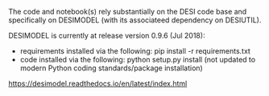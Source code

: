 The code and notebook(s) rely substantially on the DESI code base and specifically on DESIMODEL (with its associateed dependency on DESIUTIL).

DESIMODEL is currently at release version 0.9.6 (Jul 2018): 
- requirements installed via the following: pip install -r requirements.txt
- code installed via the following: python setup.py install
(not updated to modern Python coding standards/package installation)

https://desimodel.readthedocs.io/en/latest/index.html
